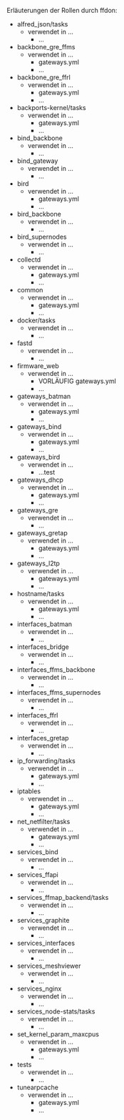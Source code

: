 Erläuterungen der Rollen durch ffdon:

- alfred_json/tasks
  - verwendet in ...
    - ...
- backbone_gre_ffms
  - verwendet in ...
    - gateways.yml
    - ...
- backbone_gre_ffrl
  - verwendet in ...
    - gateways.yml
    - ...
- backports-kernel/tasks
  - verwendet in ...
    - gateways.yml
    - ...
- bind_backbone
  - verwendet in ...
    - ...
- bind_gateway
  - verwendet in ...
    - ...
- bird
  - verwendet in ...
    - gateways.yml
    - ...
- bird_backbone
  - verwendet in ...
    - ...
- bird_supernodes
  - verwendet in ...
    - ...
- collectd
  - verwendet in ...
    - gateways.yml
    - ...
- common
  - verwendet in ...
    - gateways.yml
    - ...
- docker/tasks
  - verwendet in ...
    - ...
- fastd
  - verwendet in ...
    - ...
- firmware_web
  - verwendet in ...
    - VORLÄUFIG gateways.yml
    - ...
- gateways_batman
  - verwendet in ...
    - gateways.yml
    - ...
- gateways_bind
  - verwendet in ...
    - gateways.yml
    - ...
- gateways_bird
  - verwendet in ...
    - ...test
- gateways_dhcp
  - verwendet in ...
    - gateways.yml
    - ...
- gateways_gre
  - verwendet in ...
    - ...
- gateways_gretap
  - verwendet in ...
    - gateways.yml
    - ...
- gateways_l2tp
  - verwendet in ...
    - gateways.yml
    - ...
- hostname/tasks
  - verwendet in ...
    - gateways.yml
    - ...
- interfaces_batman
  - verwendet in ...
    - ...
- interfaces_bridge
  - verwendet in ...
    - ...
- interfaces_ffms_backbone
  - verwendet in ...
    - ...
- interfaces_ffms_supernodes
  - verwendet in ...
    - ...
- interfaces_ffrl
  - verwendet in ...
    - ...
- interfaces_gretap
  - verwendet in ...
    - ...
- ip_forwarding/tasks
  - verwendet in ...
    - gateways.yml
    - ...
- iptables
  - verwendet in ...
    - gateways.yml
    - ...
- net_netfilter/tasks
  - verwendet in ...
    - gateways.yml
    - ...
- services_bind
  - verwendet in ...
    - ...
- services_ffapi
  - verwendet in ...
    - ...
- services_ffmap_backend/tasks
  - verwendet in ...
    - ...
- services_graphite
  - verwendet in ...
    - ...
- services_interfaces
  - verwendet in ...
    - ...
- services_meshviewer
  - verwendet in ...
    - ...
- services_nginx
  - verwendet in ...
    - ...
- services_node-stats/tasks
  - verwendet in ...
    - ...
- set_kernel_param_maxcpus
  - verwendet in ...
    - gateways.yml
    - ...
- tests
  - verwendet in ...
    - ...
- tunearpcache
  - verwendet in ...
    - gateways.yml
    - ...
